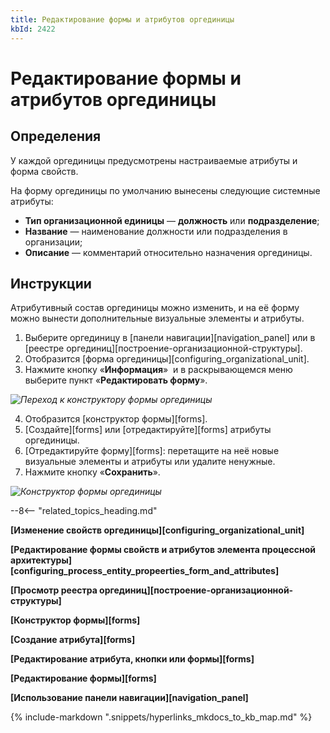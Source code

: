 ```yaml
---
title: Редактирование формы и атрибутов оргединицы
kbId: 2422
---
```


# Редактирование формы и атрибутов оргединицы

## Определения

У каждой оргединицы предусмотрены настраиваемые атрибуты и форма свойств.

На форму оргединицы по умолчанию вынесены следующие системные атрибуты:

- **Тип организационной единицы** — **должность** или **подразделение**;
- **Название** — наименование должности или подразделения в организации;
- **Описание** — комментарий относительно назначения оргединицы.

## Инструкции

Атрибутивный состав оргединицы можно изменить, и на её форму можно вынести дополнительные визуальные элементы и атрибуты.

1. Выберите оргединицу в [панели навигации][navigation_panel] или в [реестре оргединиц][построение-организационной-структуры].
2. Отобразится [форма оргединицы][configuring_organizational_unit].
3. Нажмите кнопку «**Информация**» *‌* и в раскрывающемся меню выберите пункт «**Редактировать форму**».

_![Переход к конструктору формы оргединицы](https://kb.comindware.ru/assets/configuring_organizational_unit_edit_form.png)_

4. Отобразится [конструктор формы][forms].
5. [Создайте][forms] или [отредактируйте][forms] атрибуты оргединицы.
6. [Отредактируйте форму][forms]: перетащите на неё новые визуальные элементы и атрибуты или удалите ненужные.
7. Нажмите кнопку «**Сохранить**».

_![Конструктор формы оргединицы](https://kb.comindware.ru/assets/configuring_organizational_unit_form_designer.png)_

--8<-- "related_topics_heading.md"

**[Изменение свойств оргединицы][configuring_organizational_unit]**

**[Редактирование формы свойств и атрибутов элемента процессной архитектуры][configuring_process_entity_propeerties_form_and_attributes]**

**[Просмотр реестра оргединиц][построение-организационной-структуры]**

**[Конструктор формы][forms]**

**[Создание атрибута][forms]**

**[Редактирование атрибута, кнопки или формы][forms]**

**[Редактирование формы][forms]**

**[Использование панели навигации][navigation_panel]**

{% include-markdown ".snippets/hyperlinks_mkdocs_to_kb_map.md" %}
